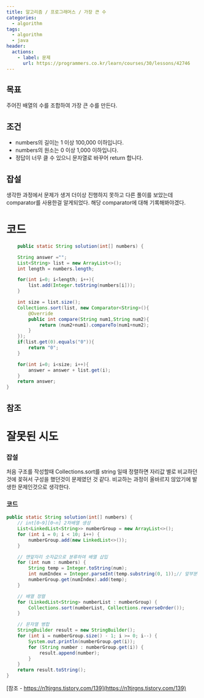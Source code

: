 ```yaml
---
title: 알고리즘 / 프로그래머스 / 가장 큰 수
categories: 
  - algorithm
tags: 
  - algorithm
  - java
header:  
  actions:
    - label: 문제
      url: https://programmers.co.kr/learn/courses/30/lessons/42746
---
```

## 목표
주어진 배열의 수를 조합하여 가장 큰 수를 만든다.

## 조건
-   numbers의 길이는 1 이상 100,000 이하입니다.
-   numbers의 원소는 0 이상 1,000 이하입니다.
-   정답이 너무 클 수 있으니 문자열로 바꾸어 return 합니다.

## 잡설
생각한 과정에서 문제가 생겨 더이상 진행하지 못하고 다른 풀이를 보았는데 comparator를 사용한걸 알게되었다. 해당 comparator에 대해 기록해봐야겠다.

# 코드
```java
	public static String solution(int[] numbers) {

    String answer ="";
    List<String> list = new ArrayList<>();
    int length = numbers.length;

    for(int i=0; i<length; i++){
        list.add(Integer.toString(numbers[i]));
    }

    int size = list.size();
    Collections.sort(list, new Comparator<String>(){
        @Override
        public int compare(String num1,String num2){
            return (num2+num1).compareTo(num1+num2);
        }
    });
    if(list.get(0).equals("0")){
        return "0";
    }

    for(int i=0; i<size; i++){
        answer = answer + list.get(i);
    }
    return answer;
}
```
## 참조


# 잘못된 시도
### 잡설
처음 구조를 작성할때 Collections.sort를 string 일때 정렬하면 자리값 별로 비교하던것에 꽂혀서 구성을 했던것이 문제였던 것 같다. 비교하는 과정이 올바르지 않았기에 발생한 문제인것으로 생각한다.
### 코드
```java
public static String solution(int[] numbers) {
	// int[0~9][0~n] 2차배열 생성
	List<LinkedList<String>> numberGroup = new ArrayList<>();
	for (int i = 0; i < 10; i++) {
	    numberGroup.add(new LinkedList<>());
	}

	// 맨앞자리 숫자값으로 분류하여 배열 삽입
	for (int num : numbers) {
	    String temp = Integer.toString(num);
	    int numIndex = Integer.parseInt(temp.substring(0, 1));// 앞부분 때기
	    numberGroup.get(numIndex).add(temp);
	}

	// 배열 정렬
	for (LinkedList<String> numberList : numberGroup) {
        Collections.sort(numberList, Collections.reverseOrder());
	}

	// 문자열 병합
	StringBuilder result = new StringBuilder();
	for (int i = numberGroup.size() - 1; i >= 0; i--) {
	    System.out.println(numberGroup.get(i));
	    for (String number : numberGroup.get(i)) {
	        result.append(number);
	    }
	}
	return result.toString();
}
```
[참조 - https://n1tjrgns.tistory.com/139](https://n1tjrgns.tistory.com/139)
<!--stackedit_data:
eyJoaXN0b3J5IjpbMTExODAzMTM3OV19
-->